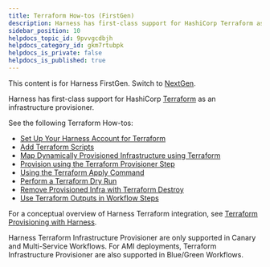 ```yaml
---
title: Terraform How-tos (FirstGen)
description: Harness has first-class support for HashiCorp Terraform as an infrastructure provisioner.
sidebar_position: 10
helpdocs_topic_id: 9pvvgcdbjh
helpdocs_category_id: gkm7rtubpk
helpdocs_is_private: false
helpdocs_is_published: true
---
```


This content is for Harness FirstGen. Switch to [NextGen](https://harness.helpdocs.io/article/w6i5f7cpc9-terraform-how-tos).

Harness has first-class support for HashiCorp [Terraform](https://www.terraform.io/) as an infrastructure provisioner.

See the following Terraform How-tos:

* [Set Up Your Harness Account for Terraform](terraform-delegates.md)
* [Add Terraform Scripts](add-terraform-scripts.md)
* [Map Dynamically Provisioned Infrastructure using Terraform](mapgcp-kube-terraform-infra.md)
* [Provision using the Terraform Provisioner Step](terraform-provisioner-step.md)
* [Using the Terraform Apply Command](using-the-terraform-apply-command.md)
* [Perform a Terraform Dry Run](terraform-dry-run.md)
* [Remove Provisioned Infra with Terraform Destroy](terraform-destroy.md)
* [Use Terraform Outputs in Workflow Steps](use-terraform-outputs-in-workflow-steps.md)

For a conceptual overview of Harness Terraform integration, see [Terraform Provisioning with Harness](../concepts-cd/deployment-types/terraform-provisioning-with-harness.md).

Harness Terraform Infrastructure Provisioner are only supported in Canary and Multi-Service Workflows. For AMI deployments, Terraform Infrastructure Provisioner are also supported in Blue/Green Workflows.